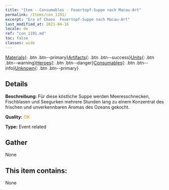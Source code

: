 ```yaml
---
title: "Item - Consumables - Feuertopf-Suppe nach Macau-Art"
permalink: /Items/con_1191/
excerpt: "Era of Chaos  Feuertopf-Suppe nach Macau-Art"
last_modified_at: 2021-04-16
locale: de
ref: "con_1191.md"
toc: false
classes: wide
---
```

 [Materials](/de/Items/){: .btn .btn--primary}[Artifacts](/de/Items/Artifacts/){: .btn .btn--success}[Units](/de/Items/Units/){: .btn .btn--warning}[Heroes](/de/Items/Heroes/){: .btn .btn--danger}[Consumables](/de/Items/Consumables/){: .btn .btn--info}[Unknown](/de/Items/Unknown/){: .btn .btn--primary}

## Details
 **Beschreibung:** Für diese köstliche Suppe werden Meeresschnecken, Fischblasen und Seegurken mehrere Stunden lang zu einem Konzentrat des frischen und unverkennbaren Aromas des Ozeans gekocht.

 **Quality:** <span style="color: #FF8C00">OK</span>

 **Type:** Event related

## Gather

  None

## This item contains:

  None

